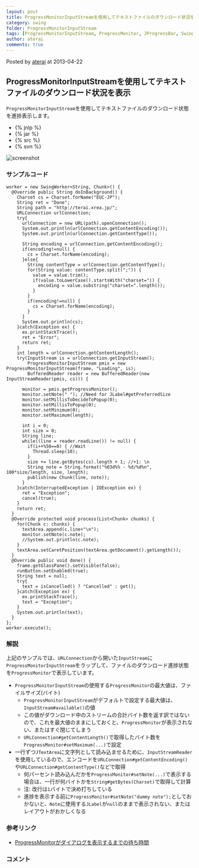 ```yaml
---
layout: post
title: ProgressMonitorInputStreamを使用してテキストファイルのダウンロード状況を表示
category: swing
folder: ProgressMonitorInputStream
tags: [ProgressMonitorInputStream, ProgressMonitor, JProgressBar, SwingWorker, URLConnection, JTextArea]
author: aterai
comments: true
---
```


Posted by [aterai](http://terai.xrea.jp/aterai.html) at 2013-04-22

## ProgressMonitorInputStreamを使用してテキストファイルのダウンロード状況を表示
`ProgressMonitorInputStream`を使用してテキストファイルのダウンロード状態を進捗表示します。

- {% jnlp %}
- {% jar %}
- {% src %}
- {% svn %}

<!-- dummy comment line for breaking list -->

![screenshot](https://lh4.googleusercontent.com/-gXnU23f7iiw/UXQuzmKdfVI/AAAAAAAABp8/aPk0QR78NlY/s800/ProgressMonitorInputStream.png)

### サンプルコード
<pre class="prettyprint"><code>worker = new SwingWorker&lt;String, Chunk&gt;() {
  @Override public String doInBackground() {
    Charset cs = Charset.forName("EUC-JP");
    String ret = "Done";
    String path = "http://terai.xrea.jp/";
    URLConnection urlConnection;
    try{
      urlConnection = new URL(path).openConnection();
      System.out.println(urlConnection.getContentEncoding());
      System.out.println(urlConnection.getContentType());

      String encoding = urlConnection.getContentEncoding();
      if(encoding!=null) {
        cs = Charset.forName(encoding);
      }else{
        String contentType = urlConnection.getContentType();
        for(String value: contentType.split(";")) {
          value = value.trim();
          if(value.toLowerCase().startsWith("charset=")) {
            encoding = value.substring("charset=".length());
          }
        }
        if(encoding!=null) {
          cs = Charset.forName(encoding);
        }
      }
      System.out.println(cs);
    }catch(Exception ex) {
      ex.printStackTrace();
      ret = "Error";
      return ret;
    }
    int length = urlConnection.getContentLength();
    try(InputStream is = urlConnection.getInputStream();
        ProgressMonitorInputStream pmis = new ProgressMonitorInputStream(frame, "Loading", is);
        BufferedReader reader = new BufferedReader(new InputStreamReader(pmis, cs))) {

      monitor = pmis.getProgressMonitor();
      monitor.setNote(" "); //Need for JLabel#getPreferredSize
      monitor.setMillisToDecideToPopup(0);
      monitor.setMillisToPopup(0);
      monitor.setMinimum(0);
      monitor.setMaximum(length);

      int i = 0;
      int size = 0;
      String line;
      while((line = reader.readLine()) != null) {
        if(i++%50==0) { //Wait
          Thread.sleep(10);
        }
        size += line.getBytes(cs).length + 1; //+1: \n
        String note = String.format("%03d%% - %d/%d%n", 100*size/length, size, length);
        publish(new Chunk(line, note));
      }
    }catch(InterruptedException | IOException ex) {
      ret = "Exception";
      cancel(true);
    }
    return ret;
  }
  @Override protected void process(List&lt;Chunk&gt; chunks) {
    for(Chunk c: chunks) {
      textArea.append(c.line+"\n");
      monitor.setNote(c.note);
      //System.out.println(c.note);
    }
    textArea.setCaretPosition(textArea.getDocument().getLength());
  }
  @Override public void done() {
    frame.getGlassPane().setVisible(false);
    runButton.setEnabled(true);
    String text = null;
    try{
      text = isCancelled() ? "Cancelled" : get();
    }catch(Exception ex) {
      ex.printStackTrace();
      text = "Exception";
    }
    System.out.println(text);
  }
};
worker.execute();
</code></pre>

### 解説
上記のサンプルでは、`URLConnection`から開いた`InputStream`に`ProgressMonitorInputStream`をラップして、ファイルのダウンロード進捗状態を`ProgressMonitor`で表示しています。

- `ProgressMonitorInputStream`の使用する`ProgressMonitor`の最大値は、ファイルサイズ(バイト)
    - `ProgressMonitorInputStream`がデフォルトで設定する最大値は、`InputStream#available()`の値
    - この値がダウンロード中のストリームの合計バイト数を返す訳ではないので、これを最大値のままにしておくと、`ProgressMonitor`が表示されない、またはすぐ閉じてしまう
    - `URLConnection#getContentLength()`で取得したバイト数を`ProgressMonitor#setMaximum(...)`で設定
- 一行ずつ`JTextArea`に文字列として読み込ませるために、`InputStreamReader`を使用しているので、エンコードを`URLConnection#getContentEncoding()`や`URLConnection#getContentType()`などで取得
    - 何パーセント読み込んだかを`ProgressMonitor#setNote(...)`で表示する場合は、一行が何バイトかを`String#getBytes(Charset)`で取得して計算
    - 注: 改行は`1`バイトで決め打ちしている
    - 進捗を表示する前に`ProgressMonitor#setNote("dummy note");`としておかないと、`Note`に使用する`JLabel`が`null`のままで表示されない、またはレイアウトがおかしくなる

<!-- dummy comment line for breaking list -->

### 参考リンク
- [ProgressMonitorがダイアログを表示するまでの待ち時間](http://terai.xrea.jp/Swing/MillisToDecideToPopup.html)

<!-- dummy comment line for breaking list -->

### コメント
